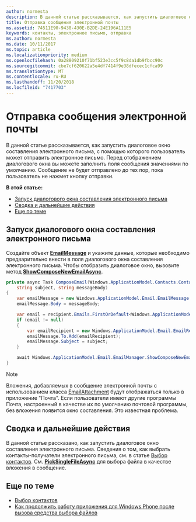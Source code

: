 ```yaml
---
author: normesta
description: В данной статье рассказывается, как запустить диалоговое окно составления электронного письма, с помощью которого пользователь может отправить электронное письмо. Перед отображением диалогового окна вы можете заполнить поля сообщения значениями по умолчанию. Сообщение не будет отправлено до тех пор, пока пользователь не нажмет кнопку отправки.
title: Отправка сообщения электронной почты
ms.assetid: 74511E90-9438-430E-B2DE-24E196A111E5
keywords: контакты, электронное письмо, отправка
ms.author: normesta
ms.date: 10/11/2017
ms.topic: article
ms.localizationpriority: medium
ms.openlocfilehash: 0a28809210f71bf523e3cc5f9c8da1db9fbcc90c
ms.sourcegitcommit: cbe7cf620622a5e4df7414f9e38dfecec1cfca99
ms.translationtype: MT
ms.contentlocale: ru-RU
ms.lasthandoff: 11/20/2018
ms.locfileid: "7417703"
---
```

# <a name="send-email"></a>Отправка сообщения электронной почты

В данной статье рассказывается, как запустить диалоговое окно составления электронного письма, с помощью которого пользователь может отправить электронное письмо. Перед отображением диалогового окна вы можете заполнить поля сообщения значениями по умолчанию. Сообщение не будет отправлено до тех пор, пока пользователь не нажмет кнопку отправки.

**В этой статье:**

-   [Запуск диалогового окна составления электронного письма](#launch-the-compose-email-dialog)
-   [Сводка и дальнейшие действия](#summary-and-next-steps)
-   [Еще по теме](#related-topics)

## <a name="launch-the-compose-email-dialog"></a>Запуск диалогового окна составления электронного письма

Создайте объект [**EmailMessage**](https://msdn.microsoft.com/library/windows/apps/Dn631270) и укажите данные, которые необходимо предварительно внести в поля диалогового окна составления электронного письма. Чтобы отобразить диалоговое окно, вызовите метод [**ShowComposeNewEmailAsync**](https://msdn.microsoft.com/library/windows/apps/Dn631269).

``` cs
private async Task ComposeEmail(Windows.ApplicationModel.Contacts.Contact recipient,
    string subject, string messageBody)
{
    var emailMessage = new Windows.ApplicationModel.Email.EmailMessage();
    emailMessage.Body = messageBody;

    var email = recipient.Emails.FirstOrDefault<Windows.ApplicationModel.Contacts.ContactEmail>();
    if (email != null)
    {
        var emailRecipient = new Windows.ApplicationModel.Email.EmailRecipient(email.Address);
        emailMessage.To.Add(emailRecipient);
        emailMessage.Subject = subject;
    }

    await Windows.ApplicationModel.Email.EmailManager.ShowComposeNewEmailAsync(emailMessage);
}
```

>[!NOTE]
> Вложения, добавляемых в сообщение электронной почты с использованием класса [EmailAttachment](https://docs.microsoft.com/uwp/api/windows.applicationmodel.email.emailattachment) будут отображаться только в приложение "Почта". Если пользователи имеют другие программы Почта, настроенный в качестве их по умолчанию почтовой программы, без вложения появится окно составления. Это известная проблема.

## <a name="summary-and-next-steps"></a>Сводка и дальнейшие действия

В данной статье рассказано, как запустить диалоговое окно составления электронного письма. Сведения о том, как выбрать контакты-получатели электронного письма, см. в статье [Выбор контактов](selecting-contacts.md). См. [**PickSingleFileAsync**](https://msdn.microsoft.com/library/windows/apps/JJ635275) для выбора файла в качестве вложения в сообщение.

## <a name="related-topics"></a>Еще по теме

* [Выбор контактов](selecting-contacts.md)
* [Как продолжить работу приложения для Windows Phone после вызова средства выбора файлов](https://msdn.microsoft.com/library/windows/apps/xaml/Dn614994)
 

 
